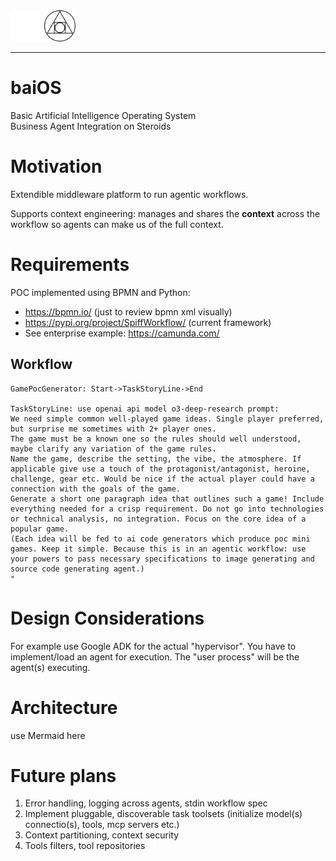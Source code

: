 <img alt="baiOS" src="logo.png" height="50" />
<img alt="baiOS" src="logo2.png" height="50" />
<hr/>

# baiOS

Basic Artificial Intelligence Operating System  
Business Agent Integration on Steroids

# Motivation
Extendible middleware platform to run agentic workflows.

Supports context engineering: manages and shares the **context** across the workflow so agents can make us of the full context.

# Requirements
POC implemented using BPMN and Python:
* https://bpmn.io/ (just to review bpmn xml visually)
* https://pypi.org/project/SpiffWorkflow/ (current framework)
* See enterprise example: https://camunda.com/

Workflow
---

```
GamePocGenerator: Start->TaskStoryLine->End

TaskStoryLine: use openai api model o3-deep-research prompt:
We need simple common well-played game ideas. Single player preferred, but surprise me sometimes with 2+ player ones.
The game must be a known one so the rules should well understood, maybe clarify any variation of the game rules.
Name the game, describe the setting, the vibe, the atmosphere. If applicable give use a touch of the protagonist/antagonist, heroine, challenge, gear etc. Would be nice if the actual player could have a connection with the goals of the game.  
Generate a short one paragraph idea that outlines such a game! Include everything needed for a crisp requirement. Do not go into technologies or technical analysis, no integration. Focus on the core idea of a popular game.
(Each idea will be fed to ai code generators which produce poc mini games. Keep it simple. Because this is in an agentic workflow: use your powers to pass necessary specifications to image generating and source code generating agent.)
"
```

# Design Considerations
For example use Google ADK for the actual "hypervisor". You have to implement/load an agent for execution.
The "user process" will be the agent(s) executing.

# Architecture
use Mermaid here

# Future plans
1. Error handling, logging across agents, stdin workflow spec
1. Implement pluggable, discoverable task toolsets (initialize model(s) connectio(s), tools, mcp servers etc.)
1. Context partitioning, context security
1. Tools filters, tool repositories 

